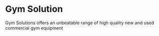 # Gym Solution

Gym Solutions offers an unbeatable range of high quality new and used commercial gym equipment